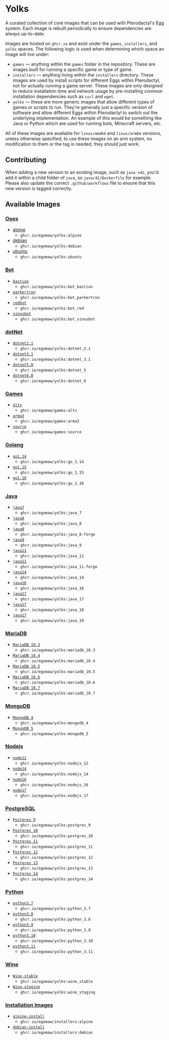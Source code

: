 # Yolks

A curated collection of core images that can be used with Pterodactyl's Egg system. Each image is rebuilt
periodically to ensure dependencies are always up-to-date.

Images are hosted on `ghcr.io` and exist under the `games`, `installers`, and `yolks` spaces. The following logic
is used when determining which space an image will live under:

* `games` — anything within the `games` folder in the repository. These are images built for running a specific game
or type of game.
* `installers` — anything living within the `installers` directory. These images are used by install scripts for different
Eggs within Pterodactyl, not for actually running a game server. These images are only designed to reduce installation time
and network usage by pre-installing common installation dependencies such as `curl` and `wget`.
* `yolks` — these are more generic images that allow different types of games or scripts to run. They're generally just
a specific version of software and allow different Eggs within Pterodactyl to switch out the underlying implementation. An
example of this would be something like Java or Python which are used for running bots, Minecraft servers, etc.

All of these images are available for `linux/amd64` and `linux/arm64` versions, unless otherwise specified, to use
these images on an arm system, no modification to them or the tag is needed, they should just work.

## Contributing

When adding a new version to an existing image, such as `java v42`, you'd add it within a child folder of `java`, so
`java/42/Dockerfile` for example. Please also update the correct `.github/workflows` file to ensure that this new version
is tagged correctly.

## Available Images

### [Oses](/oses)

* [alpine](/oses/alpine)
  * `ghcr.io/egomaw/yolks:alpine`
* [debian](/oses/debian)
  * `ghcr.io/egomaw/yolks:debian`
* [ubuntu](/oses/ubuntu)
  * `ghcr.io/egomaw/yolks:ubuntu`

### [Bot](/bot)

* [`bastion`](/bot/bastion)
  * `ghcr.io/egomaw/yolks:bot_bastion`
* [`parkertron`](/bot/parkertron)
  * `ghcr.io/egomaw/yolks:bot_parkertron`
* [`redbot`](/bot/red)
  * `ghcr.io/egomaw/yolks:bot_red`
* [`sinusbot`](/bot/sinusbot)
  * `ghcr.io/egomaw/yolks:bot_sinusbot`

### [dotNet](/dotnet)

* [`dotnet2.1`](/dotnet/2.1)
  * `ghcr.io/egomaw/yolks:dotnet_2.1`
* [`dotnet3.1`](/dotnet/3.1)
  * `ghcr.io/egomaw/yolks:dotnet_3.1`
* [`dotnet5.0`](/dotnet/5)
  * `ghcr.io/egomaw/yolks:dotnet_5`
* [`dotnet6.0`](/dotnet/6)
  * `ghcr.io/egomaw/yolks:dotnet_6`

### [Games](/games)

* [`altv`](/games/altv)
  * `ghcr.io/egomaw/games:altv`
* [`arma3`](/games/arma3)
  * `ghcr.io/egomaw/games:arma3`
* [`source`](/games/source)
  * `ghcr.io/egomaw/games:source`

### [Golang](/go)

* [`go1.14`](/go/1.14)
  * `ghcr.io/egomaw/yolks:go_1.14`
* [`go1.15`](/go/1.15)
  * `ghcr.io/egomaw/yolks:go_1.15`
* [`go1.16`](/go/1.16)
  * `ghcr.io/egomaw/yolks:go_1.16`

### [Java](/java)

* [`java7`](/java/7)
  * `ghcr.io/egomaw/yolks:java_7`
* [`java8`](/java/8)
  * `ghcr.io/egomaw/yolks:java_8`
* [`java8`](/java/8-forge)
  * `ghcr.io/egomaw/yolks:java_8-forge`
* [`java9`](/java/9)
  * `ghcr.io/egomaw/yolks:java_9`
* [`java11`](/java/11)
  * `ghcr.io/egomaw/yolks:java_11`
* [`java11`](/java/11-forge)
  * `ghcr.io/egomaw/yolks:java_11-forge`
* [`java14`](/java/14)
  * `ghcr.io/egomaw/yolks:java_14`
* [`java16`](/java/16)
  * `ghcr.io/egomaw/yolks:java_16`
* [`java17`](/java/17)
  * `ghcr.io/egomaw/yolks:java_17`
* [`java17`](/java/18)
  * `ghcr.io/egomaw/yolks:java_18`
* [`java17`](/java/19)
  * `ghcr.io/egomaw/yolks:java_19`

### [MariaDB](/mariadb)

* [`MariaDB 10.3`](/mariadb/10.3)
  * `ghcr.io/egomaw/yolks:mariadb_10.3`
* [`MariaDB 10.4`](/mariadb/10.4)
  * `ghcr.io/egomaw/yolks:mariadb_10.4`
* [`MariaDB 10.5`](/mariadb/10.5)
  * `ghcr.io/egomaw/yolks:mariadb_10.5`
* [`MariaDB 10.6`](/mariadb/10.6)
  * `ghcr.io/egomaw/yolks:mariadb_10.6`
* [`MariaDB 10.7`](/mariadb/10.7)
  * `ghcr.io/egomaw/yolks:mariadb_10.7`

### [MongoDB](/mongodb)

* [`MongoDB 4`](/mongodb/4)
  * `ghcr.io/egomaw/yolks:mongodb_4`
* [`MongoDB 5`](/mongodb/5)
  * `ghcr.io/egomaw/yolks:mongodb_5`


### [Nodejs](/nodejs)

* [`node12`](/nodejs/12)
  * `ghcr.io/egomaw/yolks:nodejs_12`
* [`node14`](/nodejs/14)
  * `ghcr.io/egomaw/yolks:nodejs_14`
* [`node16`](/nodejs/16)
  * `ghcr.io/egomaw/yolks:nodejs_16`
* [`node17`](/nodejs/17)
  * `ghcr.io/egomaw/yolks:nodejs_17`

### [PostgreSQL](/postgres)

* [`Postgres 9`](/postgres/9)
  * `ghcr.io/egomaw/yolks:postgres_9`
* [`Postgres 10`](/postgres/10)
  * `ghcr.io/egomaw/yolks:postgres_10`
* [`Postgres 11`](/postgres/11)
  * `ghcr.io/egomaw/yolks:postgres_11`
* [`Postgres 12`](/postgres/12)
  * `ghcr.io/egomaw/yolks:postgres_12`
* [`Postgres 13`](/postgres/13)
  * `ghcr.io/egomaw/yolks:postgres_13`
* [`Postgres 14`](/postgres/14)
  * `ghcr.io/egomaw/yolks:postgres_14`

### [Python](/python)

* [`python3.7`](/python/3.7)
  * `ghcr.io/egomaw/yolks:python_3.7`
* [`python3.8`](/python/3.8)
  * `ghcr.io/egomaw/yolks:python_3.8`
* [`python3.9`](/python/3.9)
  * `ghcr.io/egomaw/yolks:python_3.9`
* [`python3.10`](/python/3.10)
  * `ghcr.io/egomaw/yolks:python_3.10`
* [`python3.11`](/python/3.11)
  * `ghcr.io/egomaw/yolks:python_3.11`

### [Wine](/wine)

* [`Wine-stable`](/wine/stable)
  * `ghcr.io/egomaw/yolks:wine_stable`
* [`Wine-staging`](/wine/staging)
  * `ghcr.io/egomaw/yolks:wine_staging`

### [Installation Images](/installers)

* [`alpine-install`](/installers/alpine)
  * `ghcr.io/egomaw/installers:alpine`
* [`debian-install`](/installers/debian)
  * `ghcr.io/egomaw/installers:debian`
